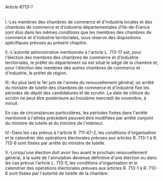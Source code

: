 ###### Article R713-1

I.-Les membres des chambres de commerce et d'industrie locales et des chambres de commerce et d'industrie départementales d'Ile-de-France sont élus dans les mêmes conditions que les membres des chambres de commerce et d'industrie territoriales, sous réserve des dispositions spécifiques prévues au présent chapitre.

II.-L'autorité administrative mentionnée à l'article L. 713-17 est, pour l'élection des membres des chambres de commerce et d'industrie territoriales, le préfet du département où est situé le siège de la chambre et, pour l'élection des membres des autres chambres de commerce et d'industrie, le préfet de région.

III.-Au plus tard le 1er juin de l'année du renouvellement général, un arrêté du ministre de tutelle des chambres de commerce et d'industrie fixe les périodes de dépôt des candidatures et de scrutin. La date de clôture du scrutin ne peut être postérieure au troisième mercredi de novembre, à minuit.

En cas de circonstances particulières, les périodes fixées dans l'arrêté mentionné à l'alinéa précédent peuvent être modifiées par arrêté conjoint du ministre de tutelle et du ministre de l'intérieur.

IV.-Dans les cas prévus à l'article R. 711-47-2, les conditions d'organisation et le calendrier des opérations électorales prévues aux articles R. 713-1 à R. 713-6 sont fixées par arrêté du ministre de tutelle.

V.-Lorsqu'une élection doit avoir lieu avant le prochain renouvellement général, à la suite de l'annulation devenue définitive d'une élection ou dans les cas prévus l'article L. 713-5, les conditions d'organisation et le calendrier des opérations électorales prévues aux articles R. 713-1 à R. 713-6 sont fixées par l'autorité de tutelle de la chambre.


